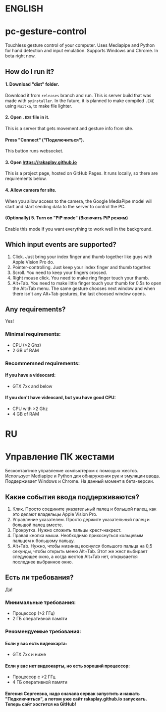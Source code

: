 
# ENGLISH
# pc-gesture-control
 Touchless gesture control of your computer. Uses Mediapipe and Python for hand detection and input emulation. Supports Windows and Chrome. In beta right now.
## How do I run it? 
#### 1. Download "dist" folder. 
Download it from `releases` branch and run. This is server build that was made with `pyinstaller`. In the future, it is planned to make compiled `.EXE` using `Nuitka`, to make file lighter. 
#### 2. Open `.EXE` file in it. 
This is a server that gets movement and gesture info from site. 
#### Press "Connect" ("Подключиться").
This button runs websocket. 
#### 3. Open https://rakaplay.github.io 
This is a project page, hosted on GitHub Pages. It runs locally, so there are requirements below. 
#### 4. Allow camera for site.
When you allow access to the camera, the Google MediaPipe model will start and start sending data to the server to control the PC. 
#### (Optionally) 5. Turn on "PiP mode" (Включить PiP режим)
Enable this mode if you want everything to work well in the background. 
## Which input events are supported?
1. Click. Just bring your index finger and thumb together like guys with Apple Vision Pro do.
2. Pointer-controlling. Just keep your index finger and thumb together.
3. Scroll. You need to keep your fingers crossed.
4. Right mouse click. You need to make ring finger touch your thumb.
5. Alt+Tab. You need to make little finger touch your thumb for 0.5s to open the Alt+Tab menu. The same gesture chooses next window and when there isn't any Alt+Tab gestures, the last choosed window opens.
## Any requirements?
Yes!
### Minimal requirements:
-  CPU (>2 Ghz)
-  2 GB of RAM
### Recommemned requirements:
#### If you have a videocard:
-  GTX 7xx and below
#### If you don't have videocard, but you have good CPU:
-  CPU with >2 Ghz
-  4 GB of RAM




# RU
# Управление ПК жестами
Бесконтактное управление компьютером с помощью жестов. Использует Mediapipe и Python для обнаружения рук и эмуляции ввода. Поддерживает Windows и Chrome. На данный момент в бета-версии.

## Какие события ввода поддерживаются?
1. Клик. Просто соедините указательный палец и большой палец, как это делают владельцы Apple Vision Pro.
2. Управление указателем. Просто держите указательный палец и большой палец вместе.
3. Прокрутка. Нужно сложить пальцы крест-накрест.
4. Правая кнопка мыши. Необходимо прикоснуться кольцевым пальцем к большому пальцу.
5. Alt+Tab. Нужно, чтобы мизинец коснулся большого пальца на 0,5 секунды, чтобы открыть меню Alt+Tab. Этот же жест выбирает следующее окно, а когда жестов Alt+Tab нет, открывается последнее выбранное окно.

## Есть ли требования?
Да!

### Минимальные требования:
-  Процессор (>2 ГГц)
-  2 ГБ оперативной памяти

### Рекомендуемые требования:
#### Если у вас есть видеокарта:
-  GTX 7xx и ниже

#### Если у вас нет видеокарты, но есть хороший процессор:
-  Процессор с >2 ГГц
-  4 ГБ оперативной памяти
#### Евгения Сергеевна, надо сначала сервак запустить и нажать "Подключиться", а потом уже сайт rakaplay.github.io запускать. Теперь сайт хостится на GitHub! 
